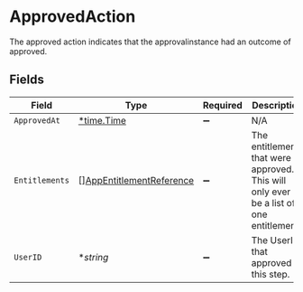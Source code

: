 # ApprovedAction

 The approved action indicates that the approvalinstance had an outcome of approved.



## Fields

| Field                                                                                    | Type                                                                                     | Required                                                                                 | Description                                                                              |
| ---------------------------------------------------------------------------------------- | ---------------------------------------------------------------------------------------- | ---------------------------------------------------------------------------------------- | ---------------------------------------------------------------------------------------- |
| `ApprovedAt`                                                                             | [*time.Time](https://pkg.go.dev/time#Time)                                               | :heavy_minus_sign:                                                                       | N/A                                                                                      |
| `Entitlements`                                                                           | [][AppEntitlementReference](../../models/shared/appentitlementreference.md)              | :heavy_minus_sign:                                                                       |  The entitlements that were approved. This will only ever be a list of one entitlement.<br/> |
| `UserID`                                                                                 | **string*                                                                                | :heavy_minus_sign:                                                                       |  The UserID that approved this step.<br/>                                                |